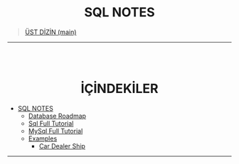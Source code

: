 <h1 align="center" id="sql"> SQL NOTES </h1>

> [ÜST DİZİN  (main) ](../README.md)

<hr><br><br>




<h1 align="center"> İÇİNDEKİLER</h1>

- [SQL NOTES](#sql)
  - [Database Roadmap](Database_roadmap.md)
  - [Sql Full Tutorial](sql-full-tutorial.md)
  - [MySql Full Tutorial](mysql-full-tutorial.md)
  - [Examples](#sql)
    - [Car Dealer Ship](example_sql_project_carshop.sql)

<hr><br/><br/>

